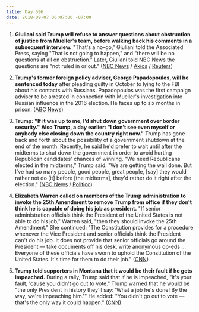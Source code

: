 ```yaml
---
title: Day 596
date: 2018-09-07 06:07:00 -07:00
---
```


1. **Giuliani said Trump will refuse to answer questions about obstruction of justice from Mueller's team, before walking back his comments in a subsequent interview.** "That's a no-go," Giuliani told the Associated Press, saying "That is not going to happen," and "there will be no questions at all on obstruction." Later, Giuliani told NBC News the questions are "not ruled in or out." ([NBC News](https://www.nbcnews.com/politics/donald-trump/giuliani-says-trump-will-not-answer-investigators-obstruction-questions-n907316) / [Axios](https://www.axios.com/mueller-investigation-trump-subpoena-501c5b82-52ca-4ede-80e0-6e63cc00ba8b.html) / [Reuters](https://www.reuters.com/article/us-usa-trump-russia/mueller-hardens-stance-on-trump-interview-in-russia-probe-giuliani-says-idUSKCN1LN01W))

2. **Trump's former foreign policy adviser, George Papadopoulos, will be sentenced today** after pleading guilty in October to lying to the FBI about his contacts with Russians. Papadopoulos was the first campaign adviser to be arrested in connection with Mueller's investigation into Russian influence in the 2016 election. He faces up to six months in prison. ([ABC News](https://abcnews.go.com/Politics/papadopoulos-sentenced-russia-investigation/story?id=57658992))

3. **Trump: "If it was up to me, I’d shut down government over border security." Also Trump, a day earlier: "I don’t see even myself or anybody else closing down the country right now."** Trump has gone back and forth about the possibility of a government shutdown at the end of the month. Recently, he said he'd prefer to wait until after the midterms to shut down the government in order to avoid hurting Republican candidates' chances of winning. "We need Republicans elected in the midterms," Trump said. "We are getting the wall done. But I've had so many people, good people, great people, \[say\] they would rather not do \[it\] before \[the midterms\], they'd rather do it right after the election." ([NBC News](https://www.cnbc.com/2018/09/07/trump-if-up-to-me-id-shut-down-the-government-over-border-security.html) / [Politico](https://www.politico.com/story/2018/09/07/trump-government-shutdown-border-wall-810638))

4. **Elizabeth Warren called on members of the Trump administration to invoke the 25th Amendment to remove Trump from office if they don't think he is capable of doing his job as president.** "If senior administration officials think the President of the United States is not able to do his job," Warren said, "then they should invoke the 25th Amendment." She continued: "The Constitution provides for a procedure whenever the Vice President and senior officials think the President can't do his job. It does not provide that senior officials go around the President — take documents off his desk, write anonymous op-eds ... Everyone of these officials have sworn to uphold the Constitution of the United States. It's time for them to do their job." ([CNN](https://www.cnn.com/2018/09/06/politics/elizabeth-warren-25th-amendment/index.html))

5. **Trump told supporters in Montana that it would be their fault if he gets impeached.** During a rally, Trump said that if he is impeached, "it's your fault, 'cause you didn't go out to vote." Trump warned that he would be "the only President in history they'll say: 'What a job he's done! By the way, we're impeaching him.'" He added: "You didn't go out to vote — that's the only way it could happen." ([CNN](https://www.cnn.com/2018/09/06/politics/trump-impeach-your-fault/index.html))